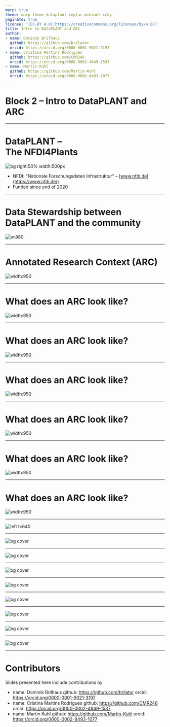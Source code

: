 ```yaml
---
marp: true
theme: marp-theme_dataplant-ceplas-mibinet-ccby
paginate: true
license: '[CC-BY 4.0](https://creativecommons.org/licenses/by/4.0/)'
title: Intro to DataPLANT and ARC
author:
- name: Dominik Brilhaus
  github: https://github.com/brilator
  orcid: https://orcid.org/0000-0001-9021-3197
- name: Cristina Martins Rodrigues
  github: https://github.com/CMR248
  orcid: https://orcid.org/0000-0002-4849-1537
- name: Martin Kuhl
  github: https://github.com/Martin-Kuhl
  orcid: https://orcid.org/0000-0002-8493-1077
---
```


# Block 2 &ndash; Intro to DataPLANT and ARC

---

# DataPLANT &ndash; <br>The NFDI4Plants

![bg right:50% width:500px](./../../../img/DataPLANT_TaskAreas.svg)

- NFDI: "Nationale Forschungsdaten Infrastruktur" &ndash; [www.nfdi.de](https://www.nfdi.de/)
- Funded since end of 2020

---

# Data Stewardship between DataPLANT and the community  <!-- fit -->

![w:880](./custom/DataPLANT-collaboration01.drawio.png)

---

# Annotated Research Context (ARC)

![width:950](./../../../img/ARC_DataCentricIntegration_img1.png)

---

# What does an ARC look like?

![width:950](./../../../img/ARC_fillWithData_seq1.png)

---

# What does an ARC look like?

![width:950](./../../../img/ARC_fillWithData_seq2.png)

---

# What does an ARC look like?

![width:950](./../../../img/ARC_fillWithData_seq3.png)

---

# What does an ARC look like?

![width:950](./../../../img/ARC_fillWithData_seq4.png)

---

# What does an ARC look like?

![width:950](./../../../img/ARC_fillWithData_seq5.png)

---

# What does an ARC look like?

![width:950](./../../../img/ARC_fillWithData_seq6.png)

---

![left h:640](./../../../img/User_Challenges_002.svg)

---

![bg cover](./../../../img/DataPLANT_BigPicture_seq1.png)

---

![bg cover](./../../../img/DataPLANT_BigPicture_seq2.png)

---

![bg cover](./../../../img/DataPLANT_BigPicture_seq3.png)

---

![bg cover](./../../../img/DataPLANT_BigPicture_seq4.png)

---

![bg cover](./../../../img/DataPLANT_BigPicture_seq5.png)

---

![bg cover](./../../../img/DataPLANT_BigPicture_seq6.png)

---

![bg cover](./../../../img/DataPLANT_BigPicture_seq7.png)

---

![bg cover](./../../../img/DataPLANT_BigPicture_seq8.png)

---

# Contributors

Slides presented here include contributions by

- name: Dominik Brilhaus
  github: https://github.com/brilator
  orcid: https://orcid.org/0000-0001-9021-3197
- name: Cristina Martins Rodrigues
  github: https://github.com/CMR248
  orcid: https://orcid.org/0000-0002-4849-1537
- name: Martin Kuhl
  github: https://github.com/Martin-Kuhl
  orcid: https://orcid.org/0000-0002-8493-1077

